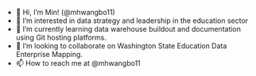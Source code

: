 - 👋 Hi, I’m Min! (@mhwangbo11)
- 👀 I’m interested in data strategy and leadership in the education sector
- 🌱 I’m currently learning data warehouse buildout and documentation using Git hosting platforms.
- 💞️ I’m looking to collaborate on Washington State Education Data Enterprise Mapping.
- 📫 How to reach me at @mhwangbo11

<!---
mhwangbo11/mhwangbo11 is a ✨ special ✨ repository because its `README.md` (this file) appears on your GitHub profile.
You can click the Preview link to take a look at your changes.
--->
